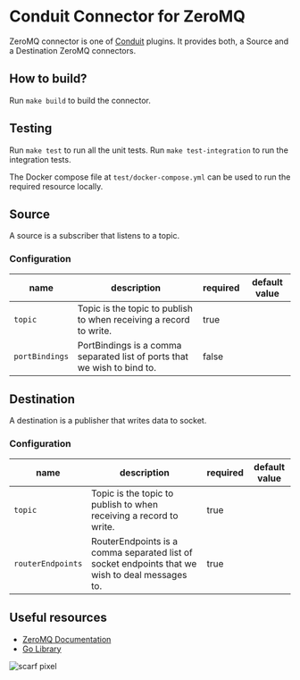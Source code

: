 # Conduit Connector for ZeroMQ

ZeroMQ connector is one of [Conduit](https://github.com/ConduitIO/conduit) plugins. It provides both, a Source and a Destination ZeroMQ connectors.

## How to build?
Run `make build` to build the connector.

## Testing
Run `make test` to run all the unit tests. Run `make test-integration` to run the integration tests.

The Docker compose file at `test/docker-compose.yml` can be used to run the required resource locally.

## Source
A source is a subscriber that listens to a topic.

### Configuration

| name                  | description                           | required | default value |
|-----------------------|---------------------------------------|----------|---------------|
| `topic` | Topic is the topic to publish to when receiving a record to write. | true     |           |
| `portBindings` | PortBindings is a comma separated list of ports that we wish to bind to. | false     |           |

## Destination
A destination is a publisher that writes data to socket.

### Configuration

| name                       | description                                | required | default value |
|----------------------------|--------------------------------------------|----------|---------------|
| `topic` | Topic is the topic to publish to when receiving a record to write. | true     |           |
| `routerEndpoints` | RouterEndpoints is a comma separated list of socket endpoints that we wish to deal messages to. | true     |           |


## Useful resources
* [ZeroMQ Documentation](https://zeromq.org/get-started)
* [Go Library](https://github.com/zeromq/goczmq)

![scarf pixel](https://static.scarf.sh/a.png?x-pxid=c2ab29c2-181f-49b8-abcc-ac21897048d2)
